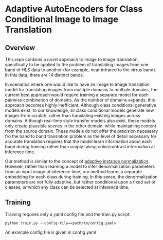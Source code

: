 # Adaptive AutoEncoders for Class Conditional Image to Image Translation

## Overview
This repo contains a novel approach to image to image translation, specifically to be applied to the problem of translating images from one band of HLS data to another (for example, near infrared to the cirrus band). In this data, there are 14 distinct bands.

In scenarios where one would like to have an image to image translation model for translating images from multiple domains to multiple domains, the current best approach would require training a separate model for each pairwise combination of domains. As the number of domains expands, this approach becomes highly inefficient. Although class conditional generative models exist, to our knowledge, all class conditional models generate new images from scratch, rather than translating existing images across domains. Although real-time style transfer models also exist, these models only create plausible scenes in the other domain, while maintaining content from the source domain. These models do not offer the precision necessary fro the band to band translation problem as the level of detail necessary for accurate translation requires that the model learn information about each band during training rather than simply taking color/contrast information at inference time.

Our method is similar to the concept of [adaptive instance normalization](https://vision.cornell.edu/se3/wp-content/uploads/2017/08/adain.pdf). However, rather than learning a model to infer denormalization parameters from an input image at inference time, our method learns a separate embedding for each class during training. In this sense, the denormalization parameters are not fully adaptive, but rather conditional upon a fixed set of classes, or which any class can be selected at inference time.

## Training
Training requires only a yaml config file and the train.py script:
```
python train.py --config-file=<path/to/config.yaml>
```

An example config file is given in config.yaml
